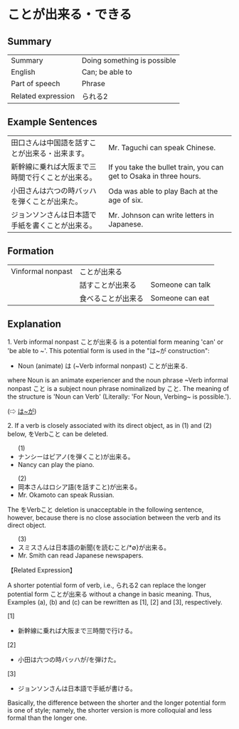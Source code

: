 # ことが出来る・できる

## Summary

<table><tr>   <td>Summary</td>   <td>Doing something is possible</td></tr><tr>   <td>English</td>   <td>Can; be able to</td></tr><tr>   <td>Part of speech</td>   <td>Phrase</td></tr><tr>   <td>Related expression</td>   <td>られる2</td></tr></table>

## Example Sentences

<table><tr>   <td>田口さんは中国語を話すことが出来る・出来ます。</td>   <td>Mr. Taguchi can speak Chinese.</td></tr><tr>   <td>新幹線に乗れば大阪まで三時間で行くことが出来る。</td>   <td>If you take the bullet train, you can get to Osaka in three hours.</td></tr><tr>   <td>小田さんは六つの時バッハを弾くことが出来た。</td>   <td>Oda was able to play Bach at the age of six.</td></tr><tr>   <td>ジョンソンさんは日本語で手紙を書くことが出来る。</td>   <td>Mr. Johnson can write letters in Japanese.</td></tr></table>

## Formation

<table class="table"> <tbody><tr class="tr head"> <td class="td"><span class="bold"><span>Vinformal nonpast</span></span></td> <td class="td"><span class="concept">ことが出来る</span> </td> <td class="td"><span>&nbsp;</span></td> </tr> <tr class="tr"> <td class="td"><span>&nbsp;</span></td> <td class="td"><span>話す<span class="concept">ことが出来る</span></span> </td> <td class="td"><span>Someone    can talk</span></td> </tr> <tr class="tr"> <td class="td"><span>&nbsp;</span></td> <td class="td"><span>食べる<span class="concept">ことが出来る</span></span> </td> <td class="td"><span>Someone    can eat</span></td> </tr></tbody></table>

## Explanation

<p>1. Verb informal nonpast <span class="cloze">ことが出来る</span> is a potential form meaning 'can' or 'be able to ~'. This potential form is used in the "は~が construction":</p>  <ul><li>Noun (animate) は (~Verb informal nonpast) <span class="cloze">ことが出来る</span>.</li></ul>  <p>where Noun is an animate experiencer and the noun phrase ~Verb informal nonpast <span class="cloze">こと</span> is a subject noun phrase nominalized by <span class="cloze">こと</span>. The meaning of the structure is 'Noun can Verb' (Literally: 'For Noun, Verbing~ is possible.').</p>  <p>(⇨ <a href="#㊦ は～が">は~が</a>)</p>  <p>2. If a verb is closely associated with its direct object, as in (1) and (2) below, をVerb<span class="cloze">こと</span> can be deleted.</p>  <ul>(1) <li>ナンシーはピアノ(を弾く<span class="cloze">こと</span>)<span class="cloze">が出来る</span>。</li> <li>Nancy can play the piano.</li> </ul>  <ul>(2) <li>岡本さんはロシア語(を話す<span class="cloze">こと</span>)<span class="cloze">が出来る</span>。</li> <li>Mr. Okamoto can speak Russian.</li> </ul>  <p>The をVerb<span class="cloze">こと</span> deletion is unacceptable in the following sentence, however, because there is no close association between the verb and its direct object.</p>  <ul>(3) <li>スミスさんは日本語の新聞{を読む<span class="cloze">こと</span>/*∅}<span class="cloze">が出来る</span>。</li> <li>Mr. Smith can read Japanese newspapers.</li> </ul>  <p>【Related Expression】</p>  <p>A shorter potential form of verb, i.e., られる2 can replace the longer potential form <span class="cloze">ことが出来る</span> without a change in basic meaning. Thus, Examples (a), (b) and (c) can be rewritten as [1], [2] and [3], respectively.</p>  <p>[1] </p>  <ul> <li>新幹線に乗れば大阪まで三時間で行ける。</li> </ul>  <p>[2] </p>  <ul> <li>小田は六つの時バッハが/を弾けた。</li> </ul>  <p>[3] </p>  <ul> <li>ジョンソンさんは日本語で手紙が書ける。</li> </ul>  <p>Basically, the difference between the shorter and the longer potential form is one of style; namely, the shorter version is more colloquial and less formal than the longer one.</p>

